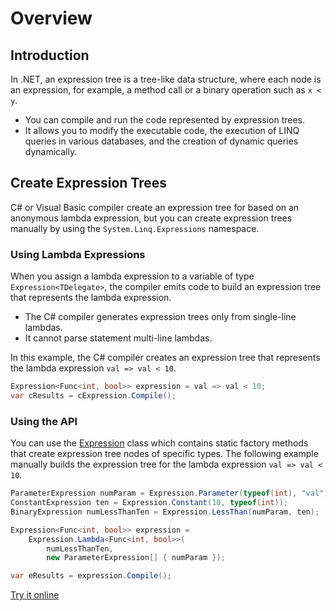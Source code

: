 # Overview

## Introduction

In .NET, an expression tree is a tree-like data structure, where each node is an expression, for example, a method call or a binary operation such as `x < y`.

 - You can compile and run the code represented by expression trees. 
 - It allows you to modify the executable code, the execution of LINQ queries in various databases, and the creation of dynamic queries dynamically.

## Create Expression Trees

C# or Visual Basic compiler create an expression tree for based on an anonymous lambda expression, but you can create expression trees manually by using the `System.Linq.Expressions` namespace.

### Using Lambda Expressions

When you assign a lambda expression to a variable of type `Expression<TDelegate>`, the compiler emits code to build an expression tree that represents the lambda expression.

 - The C# compiler generates expression trees only from single-line lambdas. 
 - It cannot parse statement multi-line lambdas. 

In this example, the C# compiler creates an expression tree that represents the lambda expression `val => val < 10`.

```csharp
Expression<Func<int, bool>> expression = val => val < 10;
var cResults = cExpression.Compile();
```

### Using the API

You can use the [Expression](https://docs.microsoft.com/en-us/dotnet/api/system.linq.expressions.expression?view=netframework-4.7.2) class which contains static factory methods that create expression tree nodes of specific types. The following example manually builds the expression tree for the lambda expression `val => val < 10`.

```csharp
ParameterExpression numParam = Expression.Parameter(typeof(int), "val");
ConstantExpression ten = Expression.Constant(10, typeof(int));
BinaryExpression numLessThanTen = Expression.LessThan(numParam, ten);

Expression<Func<int, bool>> expression =
    Expression.Lambda<Func<int, bool>>(
        numLessThanTen,
        new ParameterExpression[] { numParam });

var eResults = expression.Compile();
```

[Try it online](https://dotnetfiddle.net/shw64W)